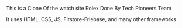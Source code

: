 This is a Clone Of the watch site Rolex Done By Tech Pioneers Team

It uses HTML, CSS, JS, Firstore-Friebase, and many other frameworks

